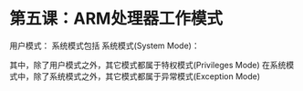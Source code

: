 # 第五课：ARM处理器工作模式

用户模式：
系统模式包括
系统模式(System Mode)：
 
 
其中，除了用户模式之外，其它模式都属于特权模式(Privileges Mode)
在系统模式中，除了系统模式之外，其它模式都属于异常模式(Exception Mode)
 
 

